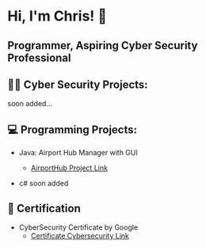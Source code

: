 # Hi, I'm Chris! 👋

## Programmer, Aspiring Cyber Security Professional

## 👨‍💻 Cyber Security Projects:
soon added...

## 💻 Programming Projects:

- Java: Airport Hub Manager with GUI
  - [AirportHub Project Link](https://github.com/ChrisXioannou/Airport-Hub-Manager)

- c# soon added

## 📜 Certification
- CyberSecurity Certificate by Google 
  - [Certificate Cybersecurity Link](https://coursera.org/verify/professional-cert/P8EV4EFLXEVX)
